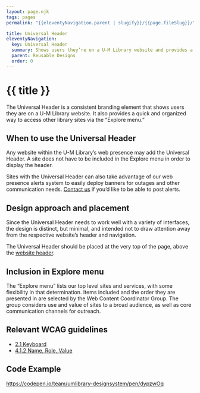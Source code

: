 ```yaml
---
layout: page.njk
tags: pages
permalink: "{{eleventyNavigation.parent | slugify}}/{{page.fileSlug}}/"

title: Universal Header
eleventyNavigation:
  key: Universal Header
  summary: Shows users they’re on a U-M Library website and provides a path to other sites.
  parent: Reusable Designs
  order: 0
---
```


# {{ title }}

The Universal Header is a consistent branding element that shows users they are on a U-M Library website. It also provides a quick and organized way to access other library sites via the “Explore menu.”

## When to use the Universal Header

Any website within the U-M Library’s web presence may add the Universal Header. A site does not have to be included in the Explore menu in order to display the header.

Sites with the Universal Header can also take advantage of our web presence alerts system to easily deploy banners for outages and other communication needs. [Contact us](/about/get-in-touch/) if you’d like to be able to post alerts.

## Design approach and placement

Since the Universal Header needs to work well with a variety of interfaces, the design is distinct, but minimal, and intended not to draw attention away from the respective website’s header and navigation.

The Universal Header should be placed at the very top of the page, above the [website header](/reusable-designs/website-header/).

## Inclusion in Explore menu

The “Explore menu” lists our top level sites and services, with some flexibility in that determination. Items included and the order they are presented in are selected by the Web Content Coordinator Group. The group considers use and value of sites to a broad audience, as well as core communication channels for outreach.

## Relevant WCAG guidelines

* [2.1 Keyboard](https://www.w3.org/WAI/WCAG22/Understanding/keyboard-accessible.html)  
* [4.1.2 Name, Role, Value](https://www.w3.org/WAI/WCAG21/Understanding/name-role-value)

## Code Example

https://codepen.io/team/umlibrary-designsystem/pen/dypzwOq
